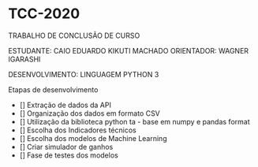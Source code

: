 # TCC-2020

TRABALHO DE CONCLUSÃO DE CURSO

ESTUDANTE: CAIO EDUARDO KIKUTI MACHADO
ORIENTADOR: WAGNER IGARASHI 

DESENVOLVIMENTO: LINGUAGEM PYTHON 3


Etapas de desenvolvimento

- [] Extração de dados da API
- [] Organização dos dados em formato CSV
- [] Utilização da biblioteca python ta - base em numpy e pandas format
- [] Escolha dos Indicadores técnicos 
- [] Escolha dos modelos de Machine Learning
- [] Criar simulador de ganhos
- [] Fase de testes dos modelos
